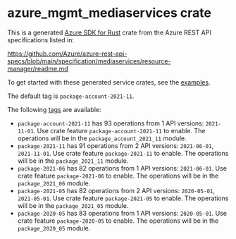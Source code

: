 # azure_mgmt_mediaservices crate

This is a generated [Azure SDK for Rust](https://github.com/Azure/azure-sdk-for-rust) crate from the Azure REST API specifications listed in:

https://github.com/Azure/azure-rest-api-specs/blob/main/specification/mediaservices/resource-manager/readme.md

To get started with these generated service crates, see the [examples](https://github.com/Azure/azure-sdk-for-rust/blob/main/services/README.md#examples).

The default tag is `package-account-2021-11`.

The following [tags](https://github.com/Azure/azure-sdk-for-rust/blob/main/services/tags.md) are available:

- `package-account-2021-11` has 93 operations from 1 API versions: `2021-11-01`. Use crate feature `package-account-2021-11` to enable. The operations will be in the `package_account_2021_11` module.
- `package-2021-11` has 91 operations from 2 API versions: `2021-06-01`, `2021-11-01`. Use crate feature `package-2021-11` to enable. The operations will be in the `package_2021_11` module.
- `package-2021-06` has 82 operations from 1 API versions: `2021-06-01`. Use crate feature `package-2021-06` to enable. The operations will be in the `package_2021_06` module.
- `package-2021-05` has 82 operations from 2 API versions: `2020-05-01`, `2021-05-01`. Use crate feature `package-2021-05` to enable. The operations will be in the `package_2021_05` module.
- `package-2020-05` has 83 operations from 1 API versions: `2020-05-01`. Use crate feature `package-2020-05` to enable. The operations will be in the `package_2020_05` module.